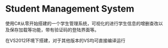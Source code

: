 # Student Management System
使用C#从零开始搭建的一个学生管理系统，可视化的进行学生信息的增删查改以及保存加载等功能，带有验证码的登陆界面等。

在VS2012环境下搭建，对于其他版本的VS均可直接编译运行
